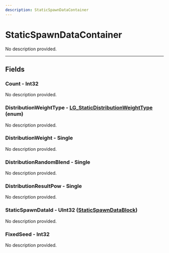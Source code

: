 ```yaml
---
description: StaticSpawnDataContainer
---
```


# StaticSpawnDataContainer

No description provided.

***

## Fields

### Count - Int32

No description provided.

### DistributionWeightType - [LG_StaticDistributionWeightType](../enum-types.md#lg_staticdistributionweighttype) (enum)

No description provided.

### DistributionWeight - Single

No description provided.

### DistributionRandomBlend - Single

No description provided.

### DistributionResultPow - Single

No description provided.

### StaticSpawnDataId - UInt32 ([StaticSpawnDataBlock](../datablocks/rarely-edited/staticspawn.md))

No description provided.

### FixedSeed - Int32

No description provided.

